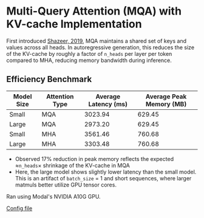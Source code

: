 # Multi-Query Attention (MQA) with KV-cache Implementation

First introduced [Shazeer, 2019](https://arxiv.org/pdf/1911.02150), MQA maintains a shared set of keys and values across all heads. In autoregressive generation, this reduces the size of the KV-cache by roughly a factor of `n_heads` per layer per token compared to MHA, reducing memory bandwidth during inference.

## Efficiency Benchmark

| Model Size | Attention Type | Average Latency (ms) | Average Peak Memory (MB) |
| ---------- | -------------- | -------------------- | ------------------------ |
| Small      | MQA            | 3023.94              | 629.45                   |
| Large      | MQA            | 2973.20              | 629.45                   |
| Small      | MHA            | 3561.46              | 760.68                   |
| Large      | MHA            | 3303.48              | 760.68                   |

- Observed 17% reduction in peak memory reflects the expected ≈`n_heads`× shrinkage of the KV-cache in MQA
- Here, the large model shows slightly lower latency than the small model. This is an artifact of `batch_size` = 1 and short sequences, where larger matmuls better utilize GPU tensor cores.

Ran using Modal's NVIDIA A10G GPU.

[Config file](./config.yml)
